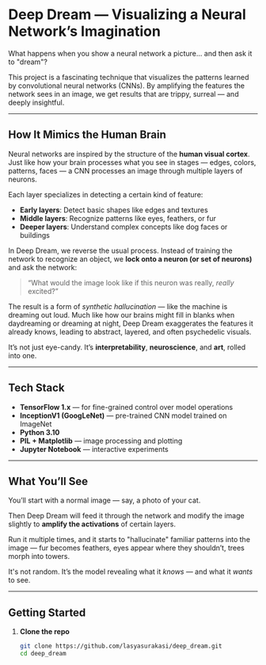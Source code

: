 # Deep Dream — Visualizing a Neural Network’s Imagination

What happens when you show a neural network a picture... and then ask it to "dream"?

This project is a fascinating technique that visualizes the patterns learned by convolutional neural networks (CNNs). By amplifying the features the network sees in an image, we get results that are trippy, surreal — and deeply insightful.

---

## How It Mimics the Human Brain

Neural networks are inspired by the structure of the **human visual cortex**. Just like how your brain processes what you see in stages — edges, colors, patterns, faces — a CNN processes an image through multiple layers of neurons.

Each layer specializes in detecting a certain kind of feature:

- **Early layers**: Detect basic shapes like edges and textures
- **Middle layers**: Recognize patterns like eyes, feathers, or fur
- **Deeper layers**: Understand complex concepts like dog faces or buildings

In Deep Dream, we reverse the usual process. Instead of training the network to recognize an object, we **lock onto a neuron (or set of neurons)** and ask the network:

> “What would the image look like if this neuron was really, *really* excited?”

The result is a form of *synthetic hallucination* — like the machine is dreaming out loud. Much like how our brains might fill in blanks when daydreaming or dreaming at night, Deep Dream exaggerates the features it already knows, leading to abstract, layered, and often psychedelic visuals.

It’s not just eye-candy. It’s **interpretability**, **neuroscience**, and **art**, rolled into one.

---

## Tech Stack

- **TensorFlow 1.x** — for fine-grained control over model operations
- **InceptionV1 (GoogLeNet)** — pre-trained CNN model trained on ImageNet
- **Python 3.10**
- **PIL + Matplotlib** — image processing and plotting
- **Jupyter Notebook** — interactive experiments

---

## What You’ll See

You’ll start with a normal image — say, a photo of your cat.

Then Deep Dream will feed it through the network and modify the image slightly to **amplify the activations** of certain layers.

Run it multiple times, and it starts to "hallucinate" familiar patterns into the image — fur becomes feathers, eyes appear where they shouldn’t, trees morph into towers.

It's not random. It’s the model revealing what it *knows* — and what it *wants* to see.

---

## Getting Started

1. **Clone the repo**
   ```bash
   git clone https://github.com/lasyasurakasi/deep_dream.git
   cd deep_dream
